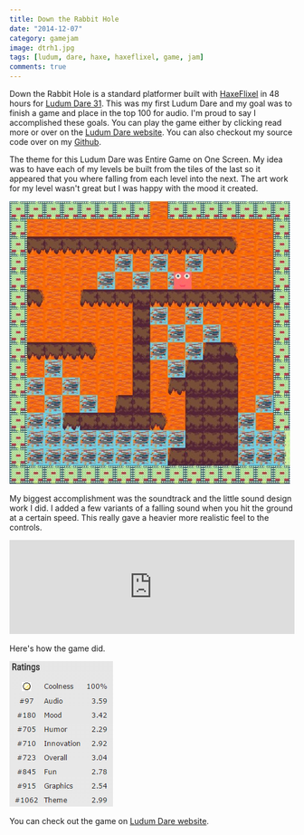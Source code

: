 ```yaml
---
title: Down the Rabbit Hole
date: "2014-12-07"
category: gamejam
image: dtrh1.jpg
tags: [ludum, dare, haxe, haxeflixel, game, jam]
comments: true
---
```


Down the Rabbit Hole is a standard platformer built with [HaxeFlixel](http://haxeflixel.com/) in 48 hours for [Ludum Dare 31](http://ludumdare.com/compo/). This was my first Ludum Dare and my goal was to finish a game and place in the top 100 for audio. I'm proud to say I accomplished these goals. You can play the game either by clicking read more or over on the [Ludum Dare website](http://ludumdare.com/compo/ludum-dare-33/?action=preview&uid=23711). You can also checkout my source code over on my [Github](https://github.com/cxsquared/LD_OneScreen).

The theme for this Ludum Dare was Entire Game on One Screen. My idea was to have each of my levels be built from the tiles of the last so it appeared that you where falling from each level into the next. The art work for my level wasn't great but I was happy with the mood it created.

![Down The Rabbit Hole](dtrh1.jpg)

My biggest accomplishment was the soundtrack and the little sound design work I did. I added a few variants of a falling sound when you hit the ground at a certain speed. This really gave a heavier more realistic feel to the controls.

<iframe width="100%" height="166" scrolling="no" frameborder="no" src="https://w.soundcloud.com/player/?url=https%3A//api.soundcloud.com/tracks/180443476&amp;color=ff5500&amp;auto_play=false&amp;hide_related=false&amp;show_comments=true&amp;show_user=true&amp;show_reposts=false"></iframe>

Here's how the game did.

![Ratings](dtrhrate.png)

You can check out the game on [Ludum Dare website](http://ludumdare.com/compo/ludum-dare-33/?action=preview&uid=23711).
